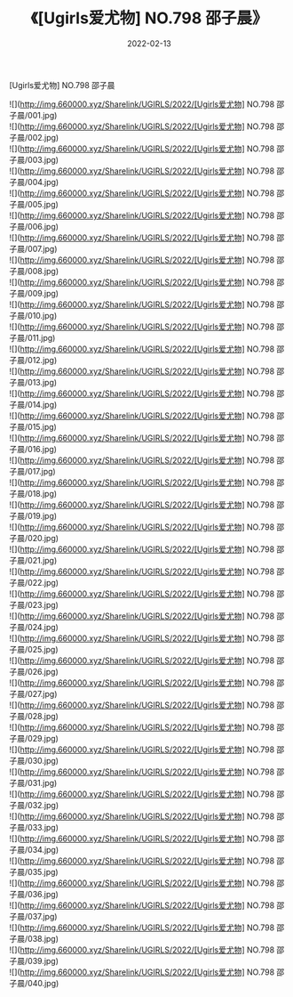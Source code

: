 ﻿---
layout: post
title:  《[Ugirls爱尤物] NO.798 邵子晨》
date:   2022-02-13
img: http://img.660000.xyz/Sharelink/UGIRLS/2022/[Ugirls爱尤物] NO.798 邵子晨/000.jpg
categories: [美女, 清纯, 唯美]
---

[Ugirls爱尤物] NO.798 邵子晨

 ![](http://img.660000.xyz/Sharelink/UGIRLS/2022/[Ugirls爱尤物] NO.798 邵子晨/001.jpg) <br>![](http://img.660000.xyz/Sharelink/UGIRLS/2022/[Ugirls爱尤物] NO.798 邵子晨/002.jpg) <br>![](http://img.660000.xyz/Sharelink/UGIRLS/2022/[Ugirls爱尤物] NO.798 邵子晨/003.jpg) <br>![](http://img.660000.xyz/Sharelink/UGIRLS/2022/[Ugirls爱尤物] NO.798 邵子晨/004.jpg) <br>![](http://img.660000.xyz/Sharelink/UGIRLS/2022/[Ugirls爱尤物] NO.798 邵子晨/005.jpg) <br>![](http://img.660000.xyz/Sharelink/UGIRLS/2022/[Ugirls爱尤物] NO.798 邵子晨/006.jpg) <br>![](http://img.660000.xyz/Sharelink/UGIRLS/2022/[Ugirls爱尤物] NO.798 邵子晨/007.jpg) <br>![](http://img.660000.xyz/Sharelink/UGIRLS/2022/[Ugirls爱尤物] NO.798 邵子晨/008.jpg) <br>![](http://img.660000.xyz/Sharelink/UGIRLS/2022/[Ugirls爱尤物] NO.798 邵子晨/009.jpg) <br>![](http://img.660000.xyz/Sharelink/UGIRLS/2022/[Ugirls爱尤物] NO.798 邵子晨/010.jpg) <br>![](http://img.660000.xyz/Sharelink/UGIRLS/2022/[Ugirls爱尤物] NO.798 邵子晨/011.jpg) <br>![](http://img.660000.xyz/Sharelink/UGIRLS/2022/[Ugirls爱尤物] NO.798 邵子晨/012.jpg) <br>![](http://img.660000.xyz/Sharelink/UGIRLS/2022/[Ugirls爱尤物] NO.798 邵子晨/013.jpg) <br>![](http://img.660000.xyz/Sharelink/UGIRLS/2022/[Ugirls爱尤物] NO.798 邵子晨/014.jpg) <br>![](http://img.660000.xyz/Sharelink/UGIRLS/2022/[Ugirls爱尤物] NO.798 邵子晨/015.jpg) <br>![](http://img.660000.xyz/Sharelink/UGIRLS/2022/[Ugirls爱尤物] NO.798 邵子晨/016.jpg) <br>![](http://img.660000.xyz/Sharelink/UGIRLS/2022/[Ugirls爱尤物] NO.798 邵子晨/017.jpg) <br>![](http://img.660000.xyz/Sharelink/UGIRLS/2022/[Ugirls爱尤物] NO.798 邵子晨/018.jpg) <br>![](http://img.660000.xyz/Sharelink/UGIRLS/2022/[Ugirls爱尤物] NO.798 邵子晨/019.jpg) <br>![](http://img.660000.xyz/Sharelink/UGIRLS/2022/[Ugirls爱尤物] NO.798 邵子晨/020.jpg) <br>![](http://img.660000.xyz/Sharelink/UGIRLS/2022/[Ugirls爱尤物] NO.798 邵子晨/021.jpg) <br>![](http://img.660000.xyz/Sharelink/UGIRLS/2022/[Ugirls爱尤物] NO.798 邵子晨/022.jpg) <br>![](http://img.660000.xyz/Sharelink/UGIRLS/2022/[Ugirls爱尤物] NO.798 邵子晨/023.jpg) <br>![](http://img.660000.xyz/Sharelink/UGIRLS/2022/[Ugirls爱尤物] NO.798 邵子晨/024.jpg) <br>![](http://img.660000.xyz/Sharelink/UGIRLS/2022/[Ugirls爱尤物] NO.798 邵子晨/025.jpg) <br>![](http://img.660000.xyz/Sharelink/UGIRLS/2022/[Ugirls爱尤物] NO.798 邵子晨/026.jpg) <br>![](http://img.660000.xyz/Sharelink/UGIRLS/2022/[Ugirls爱尤物] NO.798 邵子晨/027.jpg) <br>![](http://img.660000.xyz/Sharelink/UGIRLS/2022/[Ugirls爱尤物] NO.798 邵子晨/028.jpg) <br>![](http://img.660000.xyz/Sharelink/UGIRLS/2022/[Ugirls爱尤物] NO.798 邵子晨/029.jpg) <br>![](http://img.660000.xyz/Sharelink/UGIRLS/2022/[Ugirls爱尤物] NO.798 邵子晨/030.jpg) <br>![](http://img.660000.xyz/Sharelink/UGIRLS/2022/[Ugirls爱尤物] NO.798 邵子晨/031.jpg) <br>![](http://img.660000.xyz/Sharelink/UGIRLS/2022/[Ugirls爱尤物] NO.798 邵子晨/032.jpg) <br>![](http://img.660000.xyz/Sharelink/UGIRLS/2022/[Ugirls爱尤物] NO.798 邵子晨/033.jpg) <br>![](http://img.660000.xyz/Sharelink/UGIRLS/2022/[Ugirls爱尤物] NO.798 邵子晨/034.jpg) <br>![](http://img.660000.xyz/Sharelink/UGIRLS/2022/[Ugirls爱尤物] NO.798 邵子晨/035.jpg) <br>![](http://img.660000.xyz/Sharelink/UGIRLS/2022/[Ugirls爱尤物] NO.798 邵子晨/036.jpg) <br>![](http://img.660000.xyz/Sharelink/UGIRLS/2022/[Ugirls爱尤物] NO.798 邵子晨/037.jpg) <br>![](http://img.660000.xyz/Sharelink/UGIRLS/2022/[Ugirls爱尤物] NO.798 邵子晨/038.jpg) <br>![](http://img.660000.xyz/Sharelink/UGIRLS/2022/[Ugirls爱尤物] NO.798 邵子晨/039.jpg) <br>![](http://img.660000.xyz/Sharelink/UGIRLS/2022/[Ugirls爱尤物] NO.798 邵子晨/040.jpg) <br>